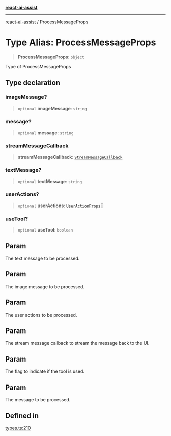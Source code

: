 [**react-ai-assist**](../README.md)

***

[react-ai-assist](../globals.md) / ProcessMessageProps

# Type Alias: ProcessMessageProps

> **ProcessMessageProps**: `object`

Type of ProcessMessageProps

## Type declaration

### imageMessage?

> `optional` **imageMessage**: `string`

### message?

> `optional` **message**: `string`

### streamMessageCallback

> **streamMessageCallback**: [`StreamMessageCallback`](StreamMessageCallback.md)

### textMessage?

> `optional` **textMessage**: `string`

### userActions?

> `optional` **userActions**: [`UserActionProps`](UserActionProps.md)[]

### useTool?

> `optional` **useTool**: `boolean`

## Param

The text message to be processed.

## Param

The image message to be processed.

## Param

The user actions to be processed.

## Param

The stream message callback to stream the message back to the UI.

## Param

The flag to indicate if the tool is used.

## Param

The message to be processed.

## Defined in

[types.ts:210](https://github.com/lixun910/ai-assistant/blob/3d3b9b0ad83cd6e8a6fa140c45b5cd7a1afa7cb8/src/types.ts#L210)
